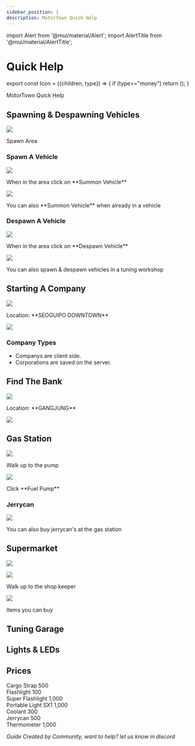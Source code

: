 ```yaml
---
sidebar_position: 1
description: MotorTown Quick Help
---
```

import Alert from '@mui/material/Alert';
import AlertTitle from '@mui/material/AlertTitle';


# Quick Help

export const Icon = ({children, type}) => {
  if (type=="money") return (<i class="fa-solid fa-coins text-warning"></i>);
}

MotorTown Quick Help

## Spawning & Despawning Vehicles

<div class="flex-vcenter mb-1">
    <img src="/img/games/mt/mtspawnarea.jpg"/>
<p>Spawn Area</p>
 </div>

### Spawn A Vehicle

<div class="flex-vcenter mb-1">
    <img src="/img/games/mt/mtspawnvehicle.png"/>
<p>When in the area click on **Summon Vehicle**</p>
 </div>
<div class="flex-vcenter mb-1">
    <img src="/img/games/mt/mtspawnvehicle2.png"/>
<p>You can also **Summon Vehicle** when already in a vehicle</p>
 </div>

### Despawn A Vehicle

<div class="flex-vcenter mb-1">
    <img src="/img/games/mt/mtdespawnvehicle.png"/>
<p>When in the area click on **Despawn Vehicle**</p>
 </div>
 <div class="flex-vcenter mb-1">
    <img src="/img/games/mt/mtdespawnvehicle2.png"/>
<p>You can also spawn & despawn vehicles in a tuning workshop</p>
 </div>


## Starting A Company

<div class="flex-vcenter mb-1">
    <img src="/img/games/mt/mtstartcompany.png"/>
<p>Location: **SEOGUIPO DOWNTOWN**</p>
 </div>
 <div class="flex-vcenter mb-1">
    <img src="/img/games/mt/mtstartcompany2.jpg"/>
<p></p>
 </div>

### Company Types

- Companys are client side.
- Corporations are saved on the server.

## Find The Bank

<div class="flex-vcenter mb-1">
    <img src="/img/games/mt/mtfindbank.png"/>
<p>Location: **GANGJUNG**</p>
 </div>
 <div class="flex-vcenter mb-1">
    <img src="/img/games/mt/mtfindbank2.jpg"/>
<p></p>
 </div>

## Gas Station

 <div class="flex-vcenter mb-1">
    <img src="/img/games/mt/mtgasstation.jpg"/>
<p>Walk up to the pump</p>
 </div>
 <div class="flex-vcenter mb-1">
    <img src="/img/games/mt/mtgasstation2.jpg"/>
<p>Click **Fuel Pump**</p>
 </div>

### Jerrycan

<div class="flex-vcenter mb-1">
    <img src="/img/games/mt/mtgasstation3.jpg"/>
<p>You can also buy jerrycan's at the gas station</p>
 </div>

## Supermarket
<div class="flex-vcenter mb-1">
    <img src="/img/games/mt/mtsupermarket.jpg"/>
<p></p>
 </div>
<div class="flex-vcenter mb-1">
    <img src="/img/games/mt/mtsupermarket2.jpg"/>
<p>Walk up to the shop keeper</p>
 </div>
<div class="flex-vcenter mb-1">
    <img src="/img/games/mt/mtsupermarket3.jpg"/>
<p>Items you can buy</p>
 </div>

## Tuning Garage

## Lights & LEDs

## Prices
Cargo Strap <Icon type="money"></Icon> 500<br/>
Flashlight <Icon type="money"></Icon> 100<br/>
Super Flashlight <Icon type="money"></Icon> 1,000<br/>
Portable Light SX1 <Icon type="money"></Icon> 1,000<br/>
Coolant <Icon type="money"></Icon> 300<br/>
Jerrycan <Icon type="money"></Icon> 500<br/>
Thermometer <Icon type="money"></Icon> 1,000


*Guide Created by Community, want to help? let us know in discord*